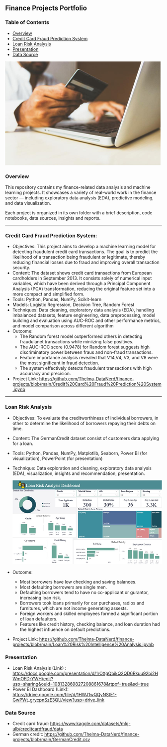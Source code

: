 ## Finance Projects Portfolio

### Table of Contents
- [Overview](#overview)
- [Credit Card Fraud Prediction System](#credit-card-fraud-prediction-system)
- [Loan Risk Analysis](#loan-risk-analysis)
- [Presentation](#presentation)
- [Data Source](#data-source)



<img src="https://github.com/Thelma-DataNerd/finance-projects/blob/main/credit_card.jpg" width="500"/>

### Overview
This repository contains my finance-related data analysis and machine learning projects.
It showcases a variety of real-world work in the finance sector — including exploratory data analysis (EDA), predictive modeling, and data visualization.

Each project is organized in its own folder with a brief description, code notebooks, data sources, insights and reports.

---

### Credit Card Fraud Prediction System:
- Objectives: This project aims to develop a machine learning model for detecting fraudulent credit card transactions. The goal is to predict the likelihood of a transaction being fraudulent or legitimate, thereby reducing financial losses due to fraud and improving overall transaction security.
- Content: The dataset shows credit card transactions from European cardholders in September 2013.
It consists solely of numerical input variables, which have been derived through a Principal Component Analysis (PCA) transformation, reducing the original feature set into a more compact and simplified form.
- Tools: Python, Pandas, NumPy, Scikit-learn
- Models: Logistic Regression, Decision Tree, Random Forest
- Techniques: Data cleaning, exploratory data analysis (EDA), handling imbalanced datasets, feature engineering, data preprocessing, model building and evaluation using AUC-ROC and other performance metrics, and model comparison across different algorithm
- Outcome:
  * The Random forest model outperformed others in detecting fraudulanet transactions while miniizing false positives.
  * The AUC-ROC score (0.9478) for Random forest suggests high discriminatory power between fraus and non-fraud transactions.
  * Feature importance analysis revealed that V14,V4, V3, and V8 were the most significant in fraud detection.
  * The system effectively detects fraudulent transactions with high accurracy and precision.
- Project Link: https://github.com/Thelma-DataNerd/finance-projects/blob/main/Credit%20Card%20Fraud%20Prediction%20System.ipynb
 
 ***
 
### Loan Risk Analysis
- Objectives: To evaluate the creditworthiness of individual borrowers, in other to determine the likelihood of borrowers repaying their debts on time.
- Content: The GermanCredit dataset consist of customers data applying for a loan.
- Tools: Python, Pandas, NumPy, Matplotlib, Seaborn, Power BI (for visualization), PowerPoint (for presentation)
- Technique: Data exploration and cleaning, exploratory data analysis (EDA), visualization, insights and recommendation, presentation.

  <img src="https://github.com/Thelma-DataNerd/finance-projects/blob/main/Loan%20Risk%20Analysis.jpg" width="500"/>
- Outcome:
  * Most borrowers have low checking and saving balances.
  * Most defaulting borrowers are single men.
  * Defaulting borrowers tend to have no co-applicant or gurantor, increasing loan risk.
  * Borrowers took loans primarily for car purchases, radios and furnitures, which are not income generating assests.
  * Foreign workers and skilled employees formed a significant portion of loan defaulters.
  * Features like credit history, checking balance, and loan duration had the highest influence on default predictions.
- Project Link: https://github.com/Thelma-DataNerd/finance-projects/blob/main/Loan%20Risk%20Intelligence%20Analysis.ipynb
### Presentation
* Loan Risk Analysis (Link) : https://docs.google.com/presentation/d/1rOXgQbikQ2QD6Rkuu92bj2HWmOFDrYWH/edit?usp=sharing&ouid=108132869827208861678&rtpof=true&sd=true
* Power BI Dashboard (Link): https://drive.google.com/file/d/1HWJ1wQQyNStE1-GwPWt_grycpnSzE3QU/view?usp=drive_link

### Data Source
 * Credit card fraud: https://www.kaggle.com/datasets/mlg-ulb/creditcardfraud/data
 * German credit: https://github.com/Thelma-DataNerd/finance-projects/blob/main/GermanCredit.csv
